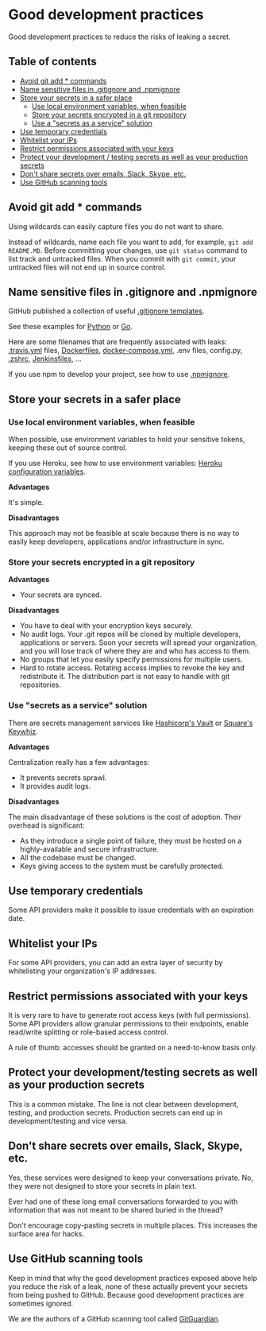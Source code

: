 # Good development practices

Good development practices to reduce the risks of leaking a secret.

## Table of contents

  * [Avoid git add * commands](#avoid-git-add--commands)
  * [Name sensitive files in .gitignore and .npmignore](#name-sensitive-files-in-gitignore-and-npmignore)
  * [Store your secrets in a safer place](#store-your-secrets-in-a-safer-place)
    + [Use local environment variables, when feasible](#use-local-environment-variables-when-feasible)
    + [Store your secrets encrypted in a git repository](#store-your-secrets-encrypted-in-a-git-repository)
    + [Use a "secrets as a service" solution](#use-a-secrets-as-a-service-solution)
  * [Use temporary credentials](#use-temporary-credentials)
  * [Whitelist your IPs](#whitelist-your-ips)
  * [Restrict permissions associated with your keys](#restrict-permissions-associated-with-your-keys)
  * [Protect your development / testing secrets as well as your production secrets](#protect-your-development--testing-secrets-as-well-as-your-production-secrets)
  * [Don't share secrets over emails, Slack, Skype, etc.](#dont-share-secrets-over-emails-slack-skype-etc)
  * [Use GitHub scanning tools](#use-github-scanning-tools)
  
## Avoid git add * commands

Using wildcards can easily capture files you do not want to share.

Instead of wildcards, name each file you want to add, for example, `git add README.MD`. Before committing your changes, use `git status` command to list track and untracked files. When you commit with `git commit`, your untracked files will not end up in source control.

## Name sensitive files in .gitignore and .npmignore

GitHub published a collection of useful [.gitignore templates](https://github.com/github/gitignore).

See these examples for [Python](https://github.com/github/gitignore/blob/master/Python.gitignore) or [Go](https://github.com/github/gitignore/blob/master/Go.gitignore).

Here are some filenames that are frequently associated with leaks:  [.travis.yml](https://docs.travis-ci.com/user/customizing-the-build#The-Build-Lifecycle) files, [Dockerfiles](https://docs.docker.com/engine/reference/builder/), [docker-compose.yml](https://docs.docker.com/get-started/part3/#your-first-docker-composeyml-file), .env files, config.py, [.zshrc](https://doc.ubuntu-fr.org/zsh), [Jenkinsfiles](https://jenkins.io/doc/book/pipeline/jenkinsfile/), ...

If you use npm to develop your project, see how to use [.npmignore](https://docs.npmjs.com/misc/developers#keeping-files-out-of-your-package).

## Store your secrets in a safer place

### Use local environment variables, when feasible

When possible, use environment variables to hold your sensitive tokens, keeping these out of source control.

If you use Heroku, see how to use environment variables: [Heroku configuration variables]( https://devcenter.heroku.com/articles/config-vars).

**Advantages**

It's simple.

**Disadvantages**

This approach may not be feasible at scale because there is no way to easily keep developers, applications and/or infrastructure in sync.

### Store your secrets encrypted in a git repository

**Advantages**

* Your secrets are synced.

**Disadvantages**

* You have to deal with your encryption keys securely.
* No audit logs. Your .git repos will be cloned by multiple developers, applications or servers. Soon your secrets will spread your organization, and you will lose track of where they are and who has access to them.
* No groups that let you easily specify permissions for multiple users.
* Hard to rotate access. Rotating access implies to revoke the key and redistribute it. The distribution part is not easy to handle with git repositories.

### Use "secrets as a service" solution

There are secrets management services like [Hashicorp's Vault](https://www.vaultproject.io/) or [Square's Keywhiz](https://square.github.io/keywhiz/).

**Advantages**

Centralization really has a few advantages:
* It prevents secrets sprawl.
* It provides audit logs.

**Disadvantages**

The main disadvantage of these solutions is the cost of adoption. Their overhead is significant:
* As they introduce a single point of failure, they must be hosted on a highly-available and secure infrastructure.
* All the codebase must be changed.
* Keys giving access to the system must be carefully protected.

## Use temporary credentials

Some API providers make it possible to issue credentials with an expiration date.

## Whitelist your IPs
For some API providers, you can add an extra layer of security by whitelisting your organization's IP addresses.

## Restrict permissions associated with your keys

It is very rare to have to generate root access keys (with full permissions). Some API providers allow granular permissions to their endpoints, enable read/write splitting or role-based access control.

A rule of thumb: accesses should be granted on a need-to-know basis only.

## Protect your development/testing secrets as well as your production secrets

This is a common mistake. The line is not clear between development, testing, and production secrets. Production secrets can end up in development/testing and vice versa.

## Don't share secrets over emails, Slack, Skype, etc.

Yes, these services were designed to keep your conversations private. No, they were not designed to store your secrets in plain text.

Ever had one of these long email conversations forwarded to you with information that was not meant to be shared buried in the thread?

Don't encourage copy-pasting secrets in multiple places. This increases the surface area for hacks.

## Use GitHub scanning tools

Keep in mind that why the good development practices exposed above help you reduce the risk of a leak, none of these actually prevent your secrets from being pushed to GitHub. Because good development practices are sometimes ignored.

We are the authors of a GitHub scanning tool called [GitGuardian](https://www.gitguardian.com/?ref=github).
